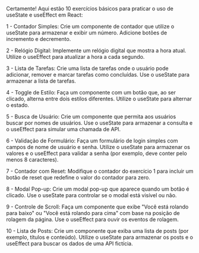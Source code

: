 Certamente! Aqui estão 10 exercícios básicos para praticar o uso de useState e useEffect em React:

1 - Contador Simples:
Crie um componente de contador que utilize o useState para armazenar e exibir um número. Adicione botões de incremento e decremento.

2 - Relógio Digital:
Implemente um relógio digital que mostra a hora atual. Utilize o useEffect para atualizar a hora a cada segundo.

3 - Lista de Tarefas:
Crie uma lista de tarefas onde o usuário pode adicionar, remover e marcar tarefas como concluídas. Use o useState para armazenar a lista de tarefas.

4 - Toggle de Estilo:
Faça um componente com um botão que, ao ser clicado, alterna entre dois estilos diferentes. Utilize o useState para alternar o estado.

5 - Busca de Usuário:
Crie um componente que permita aos usuários buscar por nomes de usuários. Use o useState para armazenar a consulta e o useEffect para simular uma chamada de API.

6 - Validação de Formulário:
Faça um formulário de login simples com campos de nome de usuário e senha. Utilize o useState para armazenar os valores e o useEffect para validar a senha (por exemplo, deve conter pelo menos 8 caracteres).

7 - Contador com Reset:
Modifique o contador do exercício 1 para incluir um botão de reset que redefine o valor do contador para zero.

8 - Modal Pop-up:
Crie um modal pop-up que aparece quando um botão é clicado. Use o useState para controlar se o modal está visível ou não.

9 - Controle de Scroll:
Faça um componente que exibe "Você está rolando para baixo" ou "Você está rolando para cima" com base na posição de rolagem da página. Use o useEffect para ouvir os eventos de rolagem.

10 - Lista de Posts:
Crie um componente que exiba uma lista de posts (por exemplo, títulos e conteúdo). Utilize o useState para armazenar os posts e o useEffect para buscar os dados de uma API fictícia.